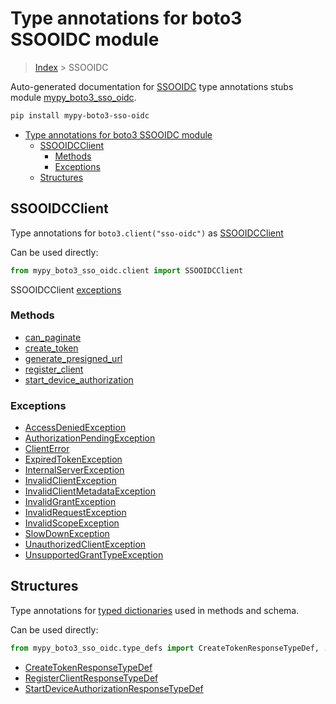 # Type annotations for boto3 SSOOIDC module

> [Index](../README.md) > SSOOIDC

Auto-generated documentation for [SSOOIDC](https://boto3.amazonaws.com/v1/documentation/api/latest/reference/services/sso-oidc.html#SSOOIDC)
type annotations stubs module [mypy_boto3_sso_oidc](https://pypi.org/project/mypy-boto3-sso-oidc/).

```bash
pip install mypy-boto3-sso-oidc
```

- [Type annotations for boto3 SSOOIDC module](#type-annotations-for-boto3-ssooidc-module)
  - [SSOOIDCClient](#ssooidcclient)
    - [Methods](#methods)
    - [Exceptions](#exceptions)
  - [Structures](#structures)

## SSOOIDCClient

Type annotations for  `boto3.client("sso-oidc")` as [SSOOIDCClient](./client.md)

Can be used directly:

```python
from mypy_boto3_sso_oidc.client import SSOOIDCClient
```


SSOOIDCClient [exceptions](./client.md#exceptions)



### Methods
- [can_paginate](./client.md#can-paginate)
- [create_token](./client.md#create-token)
- [generate_presigned_url](./client.md#generate-presigned-url)
- [register_client](./client.md#register-client)
- [start_device_authorization](./client.md#start-device-authorization)




### Exceptions
- [AccessDeniedException](./client.md#accessdeniedexception)
- [AuthorizationPendingException](./client.md#authorizationpendingexception)
- [ClientError](./client.md#clienterror)
- [ExpiredTokenException](./client.md#expiredtokenexception)
- [InternalServerException](./client.md#internalserverexception)
- [InvalidClientException](./client.md#invalidclientexception)
- [InvalidClientMetadataException](./client.md#invalidclientmetadataexception)
- [InvalidGrantException](./client.md#invalidgrantexception)
- [InvalidRequestException](./client.md#invalidrequestexception)
- [InvalidScopeException](./client.md#invalidscopeexception)
- [SlowDownException](./client.md#slowdownexception)
- [UnauthorizedClientException](./client.md#unauthorizedclientexception)
- [UnsupportedGrantTypeException](./client.md#unsupportedgranttypeexception)












## Structures


Type annotations for [typed dictionaries](./type_defs.md) used in methods and schema.

Can be used directly:

```python
from mypy_boto3_sso_oidc.type_defs import CreateTokenResponseTypeDef, ...
```

- [CreateTokenResponseTypeDef](./type_defs.md#createtokenresponsetypedef)
- [RegisterClientResponseTypeDef](./type_defs.md#registerclientresponsetypedef)
- [StartDeviceAuthorizationResponseTypeDef](./type_defs.md#startdeviceauthorizationresponsetypedef)
